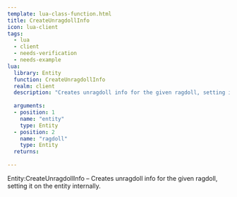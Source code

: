 ```yaml
---
template: lua-class-function.html
title: CreateUnragdollInfo
icon: lua-client
tags:
  - lua
  - client
  - needs-verification
  - needs-example
lua:
  library: Entity
  function: CreateUnragdollInfo
  realm: client
  description: "Creates unragdoll info for the given ragdoll, setting it on the entity internally."
  
  arguments:
  - position: 1
    name: "entity"
    type: Entity
  - position: 2
    name: "ragdoll"
    type: Entity
  returns:
    
---
```


<div class="lua__search__keywords">
Entity:CreateUnragdollInfo &#x2013; Creates unragdoll info for the given ragdoll, setting it on the entity internally.
</div>
